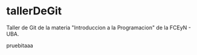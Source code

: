 # tallerDeGit

Taller de Git de la materia "Introduccion a la Programacion" de la FCEyN - UBA.

pruebitaaa
